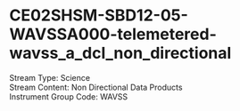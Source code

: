 # CE02SHSM-SBD12-05-WAVSSA000-telemetered-wavss_a_dcl_non_directional

Stream Type: Science<br>
Stream Content: Non Directional Data Products<br>
Instrument Group Code: WAVSS<br>

